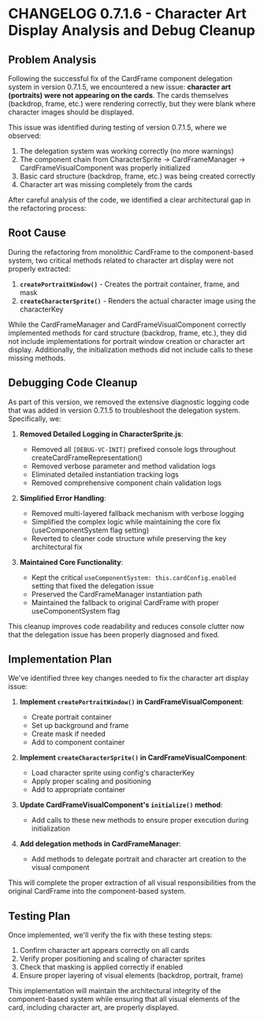 # CHANGELOG 0.7.1.6 - Character Art Display Analysis and Debug Cleanup

## Problem Analysis

Following the successful fix of the CardFrame component delegation system in version 0.7.1.5, we encountered a new issue: **character art (portraits) were not appearing on the cards**. The cards themselves (backdrop, frame, etc.) were rendering correctly, but they were blank where character images should be displayed.

This issue was identified during testing of version 0.7.1.5, where we observed:
1. The delegation system was working correctly (no more warnings)
2. The component chain from CharacterSprite → CardFrameManager → CardFrameVisualComponent was properly initialized
3. Basic card structure (backdrop, frame, etc.) was being created correctly
4. Character art was missing completely from the cards

After careful analysis of the code, we identified a clear architectural gap in the refactoring process:

## Root Cause

During the refactoring from monolithic CardFrame to the component-based system, two critical methods related to character art display were not properly extracted:

1. **`createPortraitWindow()`** - Creates the portrait container, frame, and mask
2. **`createCharacterSprite()`** - Renders the actual character image using the characterKey

While the CardFrameManager and CardFrameVisualComponent correctly implemented methods for card structure (backdrop, frame, etc.), they did not include implementations for portrait window creation or character art display. Additionally, the initialization methods did not include calls to these missing methods.

## Debugging Code Cleanup

As part of this version, we removed the extensive diagnostic logging code that was added in version 0.7.1.5 to troubleshoot the delegation system. Specifically, we:

1. **Removed Detailed Logging in CharacterSprite.js**:
   - Removed all `[DEBUG-VC-INIT]` prefixed console logs throughout createCardFrameRepresentation()
   - Removed verbose parameter and method validation logs
   - Eliminated detailed instantiation tracking logs
   - Removed comprehensive component chain validation logs

2. **Simplified Error Handling**:
   - Removed multi-layered fallback mechanism with verbose logging
   - Simplified the complex logic while maintaining the core fix (useComponentSystem flag setting)
   - Reverted to cleaner code structure while preserving the key architectural fix

3. **Maintained Core Functionality**:
   - Kept the critical `useComponentSystem: this.cardConfig.enabled` setting that fixed the delegation issue
   - Preserved the CardFrameManager instantiation path
   - Maintained the fallback to original CardFrame with proper useComponentSystem flag

This cleanup improves code readability and reduces console clutter now that the delegation issue has been properly diagnosed and fixed.

## Implementation Plan

We've identified three key changes needed to fix the character art display issue:

1. **Implement `createPortraitWindow()` in CardFrameVisualComponent**:
   - Create portrait container
   - Set up background and frame
   - Create mask if needed
   - Add to component container

2. **Implement `createCharacterSprite()` in CardFrameVisualComponent**:
   - Load character sprite using config's characterKey
   - Apply proper scaling and positioning
   - Add to appropriate container

3. **Update CardFrameVisualComponent's `initialize()` method**:
   - Add calls to these new methods to ensure proper execution during initialization

4. **Add delegation methods in CardFrameManager**:
   - Add methods to delegate portrait and character art creation to the visual component

This will complete the proper extraction of all visual responsibilities from the original CardFrame into the component-based system.

## Testing Plan

Once implemented, we'll verify the fix with these testing steps:

1. Confirm character art appears correctly on all cards
2. Verify proper positioning and scaling of character sprites
3. Check that masking is applied correctly if enabled
4. Ensure proper layering of visual elements (backdrop, portrait, frame)

This implementation will maintain the architectural integrity of the component-based system while ensuring that all visual elements of the card, including character art, are properly displayed.
